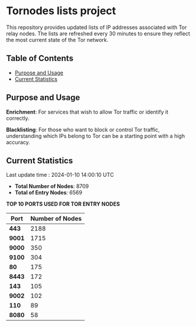 # Tornodes lists project

This repository provides updated lists of IP addresses associated with Tor relay nodes. The lists are refreshed every 30 minutes to ensure they reflect the most current state of the Tor network.

## Table of Contents

- [Purpose and Usage](#purpose-and-usage)
- [Current Statistics](#current-statistics)


## Purpose and Usage

**Enrichment**: For services that wish to allow Tor traffic or identify it correctly.

**Blacklisting**: For those who want to block or control Tor traffic, understanding which IPs belong to Tor can be a starting point with a high accuracy.

## Current Statistics

Last update time : 2024-01-10 14:00:10 UTC

- **Total Number of Nodes**: 8709
- **Total of Entry Nodes**: 6569

**TOP 10 PORTS USED FOR TOR ENTRY NODES**

| **Port** | **Number of Nodes** |
|------|-----------------|
| **443**   | 2188  |
| **9001**   | 1715  |
| **9000**   | 350  |
| **9100**   | 304  |
| **80**   | 175  |
| **8443**   | 172  |
| **143**   | 105  |
| **9002**   | 102  |
| **110**   | 89  |
| **8080**   | 58  |

